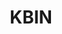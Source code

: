 ---
draft: false
title: KBIN
content:
  id: kbin
  name: KBIN
  website: https://kbin.pub
  short_description: A reddit-like content aggregator and micro-blogging platform for the fediverse.
---